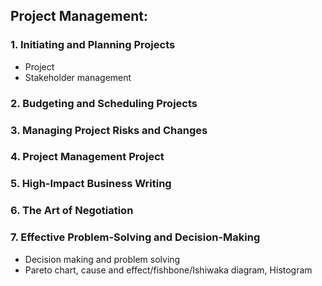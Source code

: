 ## Project Management:

### 1. Initiating and Planning Projects
  - Project
  - Stakeholder management

### 2. Budgeting and Scheduling Projects

### 3. Managing Project Risks and Changes

### 4. Project Management Project

### 5. High-Impact Business Writing

### 6. The Art of Negotiation

### 7. Effective Problem-Solving and Decision-Making
  - Decision making and problem solving
  - Pareto chart, cause and effect/fishbone/Ishiwaka diagram, Histogram
